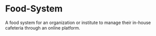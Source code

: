 # Food-System
A food system for an organization or institute to manage their in-house cafeteria through an online platform. 
